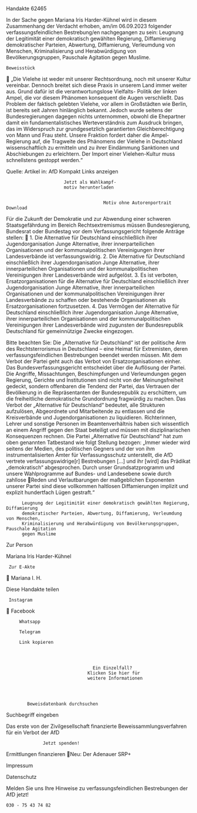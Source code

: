 Handakte 62465

In der Sache gegen Mariana Iris Harder-Kühnel wird in diesem Zusammenhang
der Verdacht erhoben, am/im 06.09.2023 folgender verfassungsfeindlichen
Bestrebung/en nachgegangen zu sein: Leugnung der Legitimität einer
demokratisch gewählten Regierung, Diffamierung demokratischer Parteien,
Abwertung, Diffamierung, Verleumdung von Menschen, Kriminalisierung und
Herabwürdigung von Bevölkerungsgruppen, Pauschale Agitation gegen
Muslime.




    Beweisstück
             „Die Vielehe ist weder mit unserer Rechtsordnung, noch mit unserer
             Kultur vereinbar. Dennoch breitet sich diese Praxis in unserem Land
             immer weiter aus. Grund dafür ist die verantwortungslose Vielfalts-
             Politik der linken Ampel, die vor diesem Phänomen konsequent die
             Augen verschließt. Das Problem der faktisch gelebten Vielehe, vor allem
             in Großstädten wie Berlin, ist bereits seit Jahren hinlänglich bekannt.
             Jedoch wurde seitens der Bundesregierungen dagegen nichts
             unternommen, obwohl die Ehepartner damit ein fundamentalistisches
             Werteverständnis zum Ausdruck bringen, das im Widerspruch zur
             grundgesetzlich garantierten Gleichberechtigung von Mann und Frau
             steht. Unsere Fraktion fordert daher die Ampel-Regierung auf, die
             Tragweite des Phänomens der Vielehe in Deutschland wissenschaftlich
             zu ermitteln und zu ihrer Eindämmung Sanktionen und Abschiebungen
             zu erleichtern. Der Import einer Vielehen-Kultur muss schnellstens
             gestoppt werden.“



Quelle:
Artikel in: AfD Kompakt
Links anzeigen




                          Jetzt als Wahlkampf-
                          motiv herunterladen


                                         Motiv ohne Autorenportrait       Download




Für die Zukunft der Demokratie und zur Abwendung einer schweren
Staatsgefährdung im Bereich Rechtsextremismus müssen Bundesregierung,
Bundesrat oder Bundestag vor dem Verfassungsgericht folgende Anträge stellen:
   1. Die Alternative für Deutschland einschließlich ihrer Jugendorganisation
      Junge Alternative, ihrer innerparteilichen Organisationen und der
      kommunalpolitischen Vereinigungen ihrer Landesverbände ist
      verfassungswidrig.
   2. Die Alternative für Deutschland einschließlich ihrer Jugendorganisation
      Junge Alternative, ihrer innerparteilichen Organisationen und der
      kommunalpolitischen Vereinigungen ihrer Landesverbände wird aufgelöst.
   3. Es ist verboten, Ersatzorganisationen für die Alternative für Deutschland
      einschließlich ihrer Jugendorganisation Junge Alternative, ihrer
      innerparteilichen Organisationen und der kommunalpolitischen
      Vereinigungen ihrer Landesverbände zu schaffen oder bestehende
      Organisationen als Ersatzorganisationen fortzusetzen.
   4. Das Vermögen der Alternative für Deutschland einschließlich ihrer
      Jugendorganisation Junge Alternative, ihrer innerparteilichen Organisationen
      und der kommunalpolitischen Vereinigungen ihrer Landesverbände wird
      zugunsten der Bundesrepublik Deutschland für gemeinnützige Zwecke
      eingezogen.



Bitte beachten Sie: Die „Alternative für Deutschland“ ist der politische Arm des Rechtsterrorismus in
Deutschland – eine Heimat für Extremisten, deren verfassungsfeindlichen Bestrebungen beendet
werden müssen. Mit dem Verbot der Partei geht auch das Verbot von Ersatzorganisationen einher. Das
Bundesverfassungsgericht entscheidet über die Auflösung der Partei. Die Angriffe, Missachtungen,
Beschimpfungen und Verleumdungen gegen Regierung, Gerichte und Institutionen sind nicht von der
Meinungsfreiheit gedeckt, sondern offenbaren die Tendenz der Partei, das Vertrauen der Bevölkerung
in die Repräsentanten der Bundesrepublik zu erschüttern, um die freiheitliche demokratische
Grundordnung fragwürdig zu machen. Das Verbot der „Alternative für Deutschland“ bedeutet, alle
Strukturen aufzulösen, Abgeordnete und Mitarbeitende zu entlassen und die Kreisverbände und
Jugendorganisationen zu liquidieren. Richterinnen, Lehrer und sonstige Personen im
Beamtenverhältnis haben sich wissentlich an einem Angriff gegen den Staat beteiligt und müssen mit
disziplinarischen Konsequenzen rechnen.
Die Partei „Alternative für Deutschland“ hat zum oben genannten Tatbestand wie folgt Stellung
bezogen: „Immer wieder wird seitens der Medien, des politischen Gegners und der von ihm
instrumentalisierten Ämter für Verfassungsschutz unterstellt, die AfD vertrete verfassungswidrige[r]
Bestrebungen […] und ihr [wird] das Prädikat „demokratisch“ abgesprochen. Durch unser
Grundsatzprogramm und unsere Wahlprogramme auf Bundes- und Landesebene sowie durch zahllose
Reden und Verlautbarungen der maßgeblichen Exponenten unserer Partei sind diese vollkommen
haltlosen Diffamierungen implizit und explizit hundertfach Lügen gestraft.“




          Leugnung der Legitimität einer demokratisch gewählten Regierung, Diffamierung
          demokratischer Parteien, Abwertung, Diffamierung, Verleumdung von Menschen,
          Kriminalisierung und Herabwürdigung von Bevölkerungsgruppen, Pauschale Agitation
          gegen Muslime




   Zur Person


   Mariana Iris Harder-Kühnel

     Zur E-Akte
              Mariana I. H.

Diese Handakte teilen


     Instagram
         Facebook

         Whatsapp

         Telegram

         Link kopieren




                                     Ein Einzelfall?
                                   Klicken Sie hier für
                                   weitere Informationen




            Beweisdatenbank durchsuchen

  Suchbegriff eingeben

  Das erste von der Zivilgesellschaft finanzierte
   Beweissammlungsverfahren für ein Verbot
                     der AfD

                  Jetzt spenden!




Ermittlungen finanzieren
Neu: Der Adenauer SRP+

Impressum

Datenschutz




Melden Sie uns Ihre Hinweise zu verfassungsfeindlichen Bestrebungen der AfD
jetzt!

    030 - 75 43 74 82

